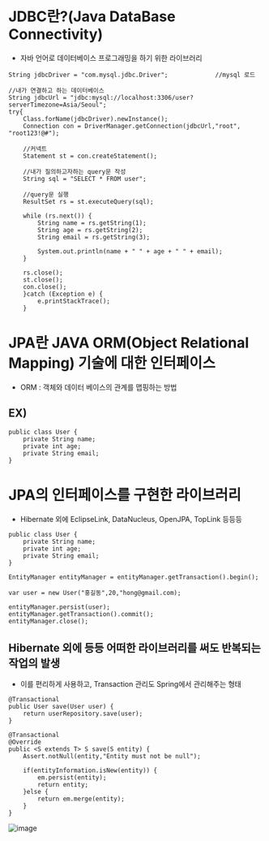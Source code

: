 # JDBC란?(Java DataBase Connectivity)
- 자바 언어로 데이터베이스 프로그래밍을 하기 위한 라이브러리

```query
String jdbcDriver = "com.mysql.jdbc.Driver";             //mysql 로드

//내가 연결하고 하는 데이터베이스
String jdbcUrl = "jdbc:mysql://localhost:3306/user?serverTimezone=Asia/Seoul"; 
try{
    Class.forName(jdbcDriver).newInstance();
    Connection con = DriverManager.getConnection(jdbcUrl,"root", "root123!@#");
    
    //커넥트
    Statement st = con.createStatement();

    //내가 질의하고자하는 query문 작성
    String sql = "SELECT * FROM user";

    //query문 실행
    ResultSet rs = st.executeQuery(sql);

    while (rs.next()) {
        String name = rs.getString(1);
        String age = rs.getString(2);
        String email = rs.getString(3);

        System.out.println(name + " " + age + " " + email);
    }

    rs.close();
    st.close();
    con.close();
    }catch (Exception e) {
        e.printStackTrace();
    }
```


# JPA란 JAVA ORM(Object Relational Mapping) 기술에 대한 인터페이스
- ORM : 객체와 데이터 베이스의 관계를 맵핑하는 방법

## EX)
```
public class User {
    private String name;
    private int age;
    private String email;
}
```

# JPA의 인터페이스를 구현한 라이브러리
- Hibernate 외에 EclipseLink, DataNucleus, OpenJPA, TopLink 등등등
```
public class User {
    private String name;
    private int age;
    private String email;
}

EntityManager entityManager = entityManager.getTransaction().begin();

var user = new User("홍길동",20,"hong@gmail.com);

entityManager.persist(user);
entityManager.getTransaction().commit();
entityManager.close();
```

## Hibernate 외에 등등 어떠한 라이브러리를 써도 반복되는 작업의 발생
- 이를 편리하게 사용하고, Transaction 관리도 Spring에서 관리해주는 형태

```
@Transactional
public User save(User user) {
    return userRepository.save(user);
}

@Transactional
@Override
public <S extends T> S save(S entity) {
    Assert.notNull(entity,"Entity must not be null");

    if(entityInformation.isNew(entity)) {
        em.persist(entity);
        return entity;
    }else {
        return em.merge(entity);
    }
}
```
![image](https://github.com/user-attachments/assets/d79868eb-6fc1-4405-9451-927e9a9f2605)
